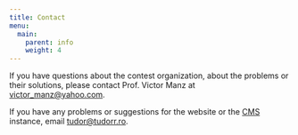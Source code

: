```yaml
---
title: Contact
menu:
  main:
    parent: info
    weight: 4
---
```


If you have questions about the contest organization, about the problems or
their solutions, please contact Prof. Victor Manz at
[victor_manz@yahoo.com](mailto:victor_manz@yahoo.com).

If you have any problems or suggestions for the website or the
[CMS](https://cms-dev.github.io/) instance, email
[tudor@tudorr.ro](mailto:tudor@tudorr.ro).
